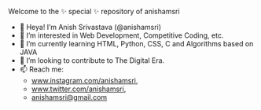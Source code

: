 Welcome to the ✨ special ✨ repository of anishamsri
- 👋 Heya! I’m Anish Srivastava (@anishamsri)
- 👀 I’m interested in Web Development, Competitive Coding, etc.
- 🌱 I’m currently learning HTML, Python, CSS, C and Algorithms based on JAVA
- 💞️ I’m looking to contribute to The Digital Era.
- 📫 Reach me:
     - www.instagram.com/anishamsri,
     - www.twitter.com/anishamsri,
     - anishamsri@gmail.com

